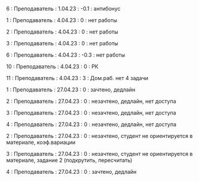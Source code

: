 6 : Преподаватель : 1.04.23 : -0.1 : антибонус

1 : Преподаватель : 4.04.23 : 0 : нет работы

2 : Преподаватель : 4.04.23 : 0 : нет работы

3 : Преподаватель : 4.04.23 : 0 : нет работы

6 : Преподаватель : 4.04.23 : -0.3 : нет работы

10 : Преподаватель : 4.04.23 : 0 : РК

11 : Преподаватель : 4.04.23 : 3 : Дом.раб. нет 4 задачи

1 : Преподаватель : 27.04.23 : 0 : зачтено, дедлайн

2 : Преподаватель : 27.04.23 : 0 : незачтено, дедлайн, нет доступа

3 : Преподаватель : 27.04.23 : 0 : незачтено, дедлайн, нет доступа

4 : Преподаватель : 27.04.23 : 0 : незачтено, дедлайн, нет доступа

2 : Преподаватель : 27.04.23 : 0 : незачтено, студент не ориентируется в материале, коэф.вариации

3 : Преподаватель : 27.04.23 : 0 : незачтено, студент не ориентируется в материале, задание 2 (подкрутить, пересчитать)

4 : Преподаватель : 27.04.23 : 0 : зачтено, дедлайн
